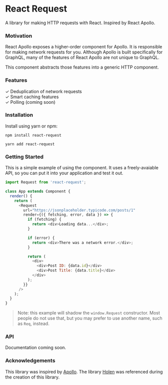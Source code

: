 # React Request

A library for making HTTP requests with React. Inspired by React Apollo.

### Motivation

React Apollo exposes a higher-order component for Apollo. It is responsible for making
network requests for you. Although Apollo is built specifically for GraphQL,
many of the features of React Apollo are not unique to GraphQL.

This component abstracts those features into a generic HTTP component.

### Features

✓ Deduplication of network requests  
✓ Smart caching features  
✓ Polling (coming soon)

### Installation

Install using yarn or npm:

```
npm install react-request

yarn add react-request
```

### Getting Started

This is a simple example of using the component. It uses
a freely-avaiable API, so you can put it into your application
and test it out.

```js
import Request from 'react-request';

class App extends Component {
  render() {
    return (
      <Request
        url="https://jsonplaceholder.typicode.com/posts/1"
        render={({ fetching, error, data }) => {
          if (fetching) {
            return <div>Loading data...</div>;
          }

          if (error) {
            return <div>There was a network error.</div>;
          }

          return (
            <div>
              <div>Post ID: {data.id}</div>
              <div>Post Title: {data.title}</div>
            </div>
          );
        }}
      />
    );
  }
}
```

> Note: this example will shadow the `window.Request` constructor. Most people do not
> use that, but you may prefer to use another name, such as `Req`, instead.

### API

Documentation coming soon.

### Acknowledgements

This library was inspired by [Apollo](https://www.apollographql.com). The
library [Holen](https://github.com/tkh44/holen) was referenced during the creation of this library.
